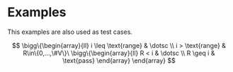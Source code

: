 # Examples
This examples are also used as test cases.

$$
\bigg\{\begin{array}{ll}
	i \leq \text{range} & \dotsc
	\\
	i > \text{range} & R\in\{0,...,\#V\}\ \bigg\{\begin{array}{ll}
		R < i & \dotsc
		\\
		R \geq i & \text{pass}
	\end{array}
\end{array}
$$
